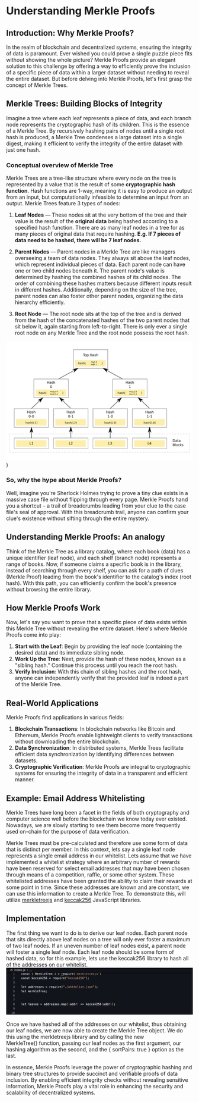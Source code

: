 # **Understanding Merkle Proofs**

## **Introduction: Why Merkle Proofs?**

In the realm of blockchain and decentralized systems, ensuring the integrity of data is paramount. Ever wished you could prove a single puzzle piece fits without showing the whole picture? Merkle Proofs provide an elegant solution to this challenge by offering a way to efficiently prove the inclusion of a specific piece of data within a larger dataset without needing to reveal the entire dataset. But before delving into Merkle Proofs, let's first grasp the concept of Merkle Trees.

## **Merkle Trees: Building Blocks of Integrity**

Imagine a tree where each leaf represents a piece of data, and each branch node represents the cryptographic hash of its children. This is the essence of a Merkle Tree. By recursively hashing pairs of nodes until a single root hash is produced, a Merkle Tree condenses a large dataset into a single digest, making it efficient to verify the integrity of the entire dataset with just one hash. 

### Conceptual overview of Merkle Tree
Merkle Trees are a tree-like structure where every node on the tree is represented by a value that is the result of some **cryptographic hash function**. Hash functions are 1-way, meaning it is easy to produce an output from an input, but computationally infeasible to determine an input from an output. Merkle Trees feature 3 types of nodes:

1. **Leaf Nodes** — These nodes sit at the very bottom of the tree and their value is the result of the **original data** being hashed according to a specified hash function. There are as many leaf nodes in a tree for as many pieces of original data that require hashing. **E.g. If 7 pieces of data need to be hashed, there will be 7 leaf nodes.**

2. **Parent Nodes** — Parent nodes in a Merkle Tree are like managers overseeing a team of data nodes. They always sit above the leaf nodes, which represent individual pieces of data. Each parent node can have one or two child nodes beneath it. The parent node's value is determined by hashing the combined hashes of its child nodes. The order of combining these hashes matters because different inputs result in different hashes. Additionally, depending on the size of the tree, parent nodes can also foster other parent nodes, organizing the data hierarchy efficiently.

3. **Root Node** — The root node sits at the top of the tree and is derived from the hash of the concatenated hashes of the two parent nodes that sit below it, again starting from left-to-right. There is only ever a single root node on any Merkle Tree and the root node possess the root hash.

![Merkle Tree](https://github.com/laishawadhwa/Merkle-Proofs-101/blob/main/images/merkleTree.png))

### So, why the hype about Merkle Proofs? 
Well, imagine you're Sherlock Holmes trying to prove a tiny clue exists in a massive case file without flipping through every page. Merkle Proofs hand you a shortcut – a trail of breadcrumbs leading from your clue to the case file's seal of approval. With this breadcrumb trail, anyone can confirm your clue's existence without sifting through the entire mystery.

## **Understanding Merkle Proofs: An analogy**

Think of the Merkle Tree as a library catalog, where each book (data) has a unique identifier (leaf node), and each shelf (branch node) represents a range of books. Now, if someone claims a specific book is in the library, instead of searching through every shelf, you can ask for a path of clues (Merkle Proof) leading from the book's identifier to the catalog's index (root hash). With this path, you can efficiently confirm the book's presence without browsing the entire library.

## **How Merkle Proofs Work**

Now, let's say you want to prove that a specific piece of data exists within this Merkle Tree without revealing the entire dataset. Here's where Merkle Proofs come into play:

1. **Start with the Leaf**: Begin by providing the leaf node (containing the desired data) and its immediate sibling node.
2. **Work Up the Tree**: Next, provide the hash of these nodes, known as a "sibling hash." Continue this process until you reach the root hash.
3. **Verify Inclusion**: With this chain of sibling hashes and the root hash, anyone can independently verify that the provided leaf is indeed a part of the Merkle Tree.


## **Real-World Applications**

Merkle Proofs find applications in various fields:

1. **Blockchain Transactions**: In blockchain networks like Bitcoin and Ethereum, Merkle Proofs enable lightweight clients to verify transactions without downloading the entire blockchain.
2. **Data Synchronization**: In distributed systems, Merkle Trees facilitate efficient data synchronization by identifying differences between datasets.
3. **Cryptographic Verification**: Merkle Proofs are integral to cryptographic systems for ensuring the integrity of data in a transparent and efficient manner.

## **Example: Email Address Whitelisting**
Merkle Trees have long been a facet in the fields of both cryptography and computer science well before the blockchain we know today ever existed. Nowadays, we are slowly starting to see them become more frequently used on-chain for the purpose of data verification.

Merkle Trees must be pre-calculated and therefore use some form of data that is distinct per member. In this context, lets say a single leaf node represents a single email address in our whitelist. Lets assume that we have implemented a whitelist strategy where an arbitrary number of rewards have been reserved for select email addresses that may have been chosen through means of a competition, raffle, or some other system. These whitelisted addresses have been granted the ability to claim their rewards at some point in time. Since these addresses are known and are constant, we can use this information to create a Merkle Tree. To demonstrate this, will utilize [merkletreejs](https://www.npmjs.com/package/merkletreejs) and [keccak256](https://www.npmjs.com/package/keccak256) JavaScript libraries.

## **Implementation**
The first thing we want to do is to derive our leaf nodes. Each parent node that sits directly above leaf nodes on a tree will only ever foster a maximum of two leaf nodes. If an uneven number of leaf nodes exist, a parent node will foster a single leaf node. Each leaf node should be some form of hashed data, so for this example, lets use the keccak256 library to hash all of the addresses on our whitelist.
![Derive Leaf Nodes](images/deriveleafnodes.png)

Once we have hashed all of the addresses on our whitelist, thus obtaining our leaf nodes, we are now able to create the Merkle Tree object. We do this using the merkletreejs library and by calling the new MerkleTree() function, passing our leaf nodes as the first argument, our hashing algorithm as the second, and the { sortPairs: true } option as the last.

In essence, Merkle Proofs leverage the power of cryptographic hashing and binary tree structures to provide succinct and verifiable proofs of data inclusion. By enabling efficient integrity checks without revealing sensitive information, Merkle Proofs play a vital role in enhancing the security and scalability of decentralized systems.
